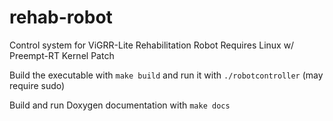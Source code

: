 # rehab-robot

Control system for ViGRR-Lite Rehabilitation Robot
Requires Linux w/ Preempt-RT Kernel Patch

Build the executable with `make build` and run it with `./robotcontroller` (may require sudo)

Build and run Doxygen documentation with `make docs`
